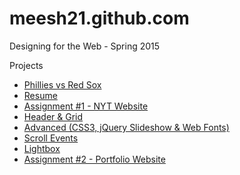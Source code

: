 # meesh21.github.com

Designing for the Web - Spring 2015

Projects
* [Phillies vs Red Sox](http://meesh21.github.com/Phillies "Phillies vs. Red Sox")
* [Resume](http://meesh21.github.com/Resume "Resume")
* [Assignment #1 - NYT Website](http://meesh21.github.com/assignment1 "Assignment 1")
* [Header & Grid](http://meesh21.github.com/header-grid "Header & Grid")
* [Advanced (CSS3, jQuery Slideshow  & Web Fonts)](http://meesh21.github.com/advanced "Advanced")
* [Scroll Events](http://meesh21.github.com/scrollit "Scroll Events")
* [Lightbox](http://meesh21.github.com/lightbox "Lightbox")
* [Assignment #2 - Portfolio Website](http://meesh21.github.com/assignment2 "Assignment 2")
